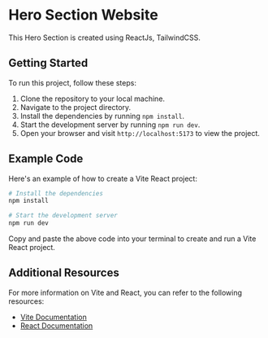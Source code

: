 # Hero Section Website

This Hero Section is created using ReactJs, TailwindCSS.

## Getting Started

To run this project, follow these steps:

1. Clone the repository to your local machine.
2. Navigate to the project directory.
3. Install the dependencies by running `npm install`.
4. Start the development server by running `npm run dev`.
5. Open your browser and visit `http://localhost:5173` to view the project.

## 

## Example Code

Here's an example of how to create a Vite React project:

```bash
# Install the dependencies
npm install

# Start the development server
npm run dev
```

Copy and paste the above code into your terminal to create and run a Vite React project.

## Additional Resources

For more information on Vite and React, you can refer to the following resources:

- [Vite Documentation](https://vitejs.dev/)
- [React Documentation](https://reactjs.org/)
